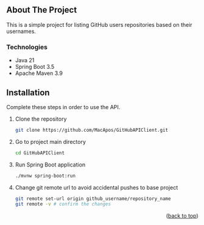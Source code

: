 <!-- ABOUT THE PROJECT -->

## About The Project

This is a simple project for listing GitHub users repositories based on their usernames.

### Technologies

* Java 21
* Spring Boot 3.5
* Apache Maven 3.9

## Installation

Complete these steps in order to use the API.

1. Clone the repository
   ```sh
   git clone https://github.com/MacApos/GitHubAPIClient.git
   ```
2. Go to project main directory
   ```sh
   cd GitHubAPIClient
   ```
3. Run Spring Boot application
   ```sh
   ./mvnw spring-boot:run
   ```
4. Change git remote url to avoid accidental pushes to base project
   ```sh
   git remote set-url origin github_username/repository_name
   git remote -v # confirm the changes
   ```

<p align="right">(<a href="#about-the-project">back to top</a>)</p>